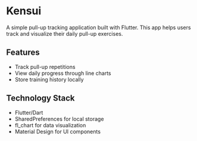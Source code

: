 # Kensui

A simple pull-up tracking application built with Flutter. This app helps users track and visualize their daily pull-up exercises.

## Features
- Track pull-up repetitions
- View daily progress through line charts
- Store training history locally

## Technology Stack
- Flutter/Dart
- SharedPreferences for local storage
- fl_chart for data visualization
- Material Design for UI components

